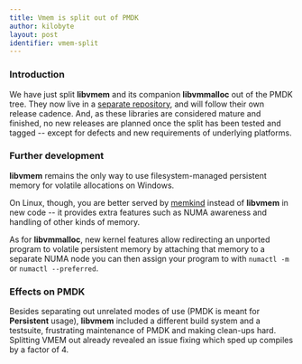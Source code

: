 ```yaml
---
title: Vmem is split out of PMDK
author: kilobyte
layout: post
identifier: vmem-split
---
```


### Introduction

We have just split **libvmem** and its companion **libvmmalloc** out of the
PMDK tree.  They now live in a
[separate repository](https://github.com/pmem/vmem/), and will follow their
own release cadence.  And, as these libraries are considered mature and
finished, no new releases are planned once the split has been tested and
tagged -- except for defects and new requirements of underlying platforms.

### Further development

**libvmem** remains the only way to use filesystem-managed persistent memory
for volatile allocations on Windows.

On Linux, though, you are better served by
[memkind](https://memkind.github.io/memkind/) instead of **libvmem** in new
code -- it provides extra features such as NUMA awareness and handling of
other kinds of memory.

As for **libvmmalloc**, new kernel features allow redirecting an unported
program to volatile persistent memory by attaching that memory to a separate
NUMA node you can then assign your program to with `numactl -m` or
`numactl --preferred`.

### Effects on PMDK

Besides separating out unrelated modes of use (PMDK is meant for
**Persistent** usage), **libvmem** included a different build system and
a testsuite, frustrating maintenance of PMDK and making clean-ups hard.
Splitting VMEM out already revealed an issue fixing which sped up compiles
by a factor of 4.
